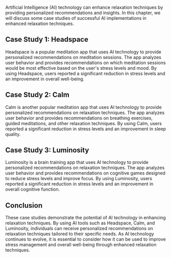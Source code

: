 

Artificial Intelligence (AI) technology can enhance relaxation techniques by providing personalized recommendations and insights. In this chapter, we will discuss some case studies of successful AI implementations in enhanced relaxation techniques.

Case Study 1: Headspace
-----------------------

Headspace is a popular meditation app that uses AI technology to provide personalized recommendations on meditation sessions. The app analyzes user behavior and provides recommendations on which meditation sessions would be most effective based on the user's stress levels and mood. By using Headspace, users reported a significant reduction in stress levels and an improvement in overall well-being.

Case Study 2: Calm
------------------

Calm is another popular meditation app that uses AI technology to provide personalized recommendations on relaxation techniques. The app analyzes user behavior and provides recommendations on breathing exercises, guided meditations, and other relaxation techniques. By using Calm, users reported a significant reduction in stress levels and an improvement in sleep quality.

Case Study 3: Luminosity
------------------------

Luminosity is a brain training app that uses AI technology to provide personalized recommendations on relaxation techniques. The app analyzes user behavior and provides recommendations on cognitive games designed to reduce stress levels and improve focus. By using Luminosity, users reported a significant reduction in stress levels and an improvement in overall cognitive function.

Conclusion
----------

These case studies demonstrate the potential of AI technology in enhancing relaxation techniques. By using AI tools such as Headspace, Calm, and Luminosity, individuals can receive personalized recommendations on relaxation techniques tailored to their specific needs. As AI technology continues to evolve, it is essential to consider how it can be used to improve stress management and overall well-being through enhanced relaxation techniques.
